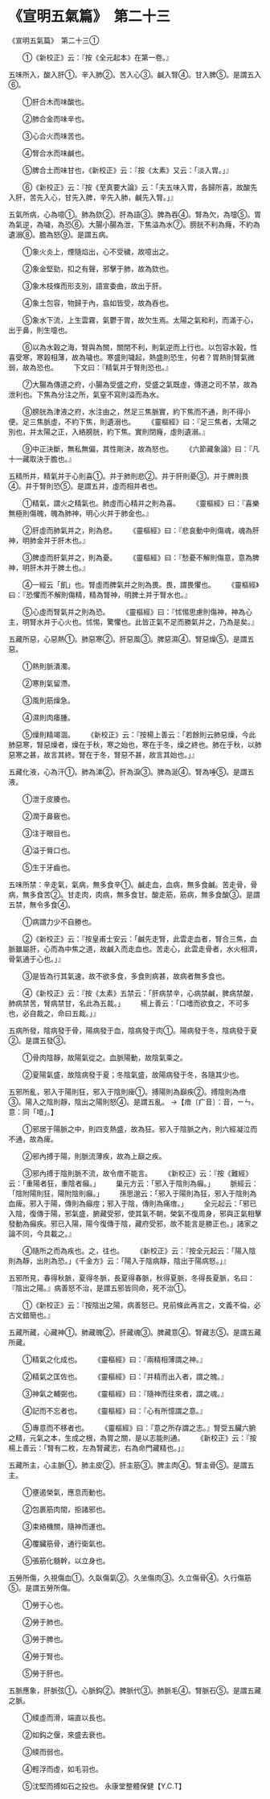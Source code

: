 # 《宣明五氣篇》　第二十三




《宣明五氣篇》　第二十三①


　　①《新校正》云：『按《全元起本》在第一卷。』


五味所入，酸入肝①。辛入肺②。苦入心③。鹹入腎④。甘入脾⑤。是謂五入⑥。


　　①肝合木而味酸也。


　　②肺合金而味辛也。


　　③心合火而味苦也。


　　④腎合水而味鹹也。


　　⑤脾合土而味甘也，《新校正》云：『按《太素》又云：「淡入胃。」』


　　⑥《新校正》云：『按《至真要大論》云：「夫五味入胃，各歸所喜，故酸先入肝，苦先入心，甘先入脾，辛先入肺，鹹先入腎。」』


五氣所病，心為噫①。肺為欬②。肝為語③。脾為吞④。腎為欠，為嚏⑤。胃為氣逆，為噦，為恐⑥。大腸小腸為泄，下焦溢為水⑦。膀胱不利為癃，不約為遺溺⑧。膽為怒⑨。是謂五病。


　　①象火炎上，煙隨焰出，心不受穢，故噫出之。


　　②象金堅勁，扣之有聲，邪擊于肺，故為欬也。


　　③象木枝條而形支別，語宣委曲，故出于肝。


　　④象土包容，物歸于內，翕如皆受，故為吞也。


　　⑤象水下流，上生雲霧，氣鬱于胃，故欠生焉。太陽之氣和利，而滿于心，出于鼻，則生嚏也。


　　⑥以為水榖之海，腎與為關，關閉不利，則氣逆而上行也。以包容水榖，性喜受寒，寒榖相薄，故為噦也。寒盛則噦起，熱盛則恐生，何者？胃熱則腎氣微弱，故為恐也。
　　下文曰：『精氣并于腎則恐也。』


　　⑦大腸為傳道之府，小腸為受盛之府，受盛之氣既虛，傳道之司不禁，故為泄利也。下焦為分注之所，氣窒不寫則溢而為水。


　　⑧膀胱為津液之府，水注由之，然足三焦脈實，約下焦而不通，則不得小便。足三焦脈虛，不約下焦，則遺溺也。
　　《靈樞經》曰：『足三焦者，太陽之別也，并太陽之正，入絡膀胱，約下焦。實則閉癃，虛則遺溺。』


　　⑨中正決斷，無私無偏，其性剛決，故為怒也。
　　《六節藏象論》曰：『凡十一藏取決于膽也。』


五精所并，精氣并于心則喜①。并于肺則悲②。并于肝則憂③。并于脾則畏④。并于腎則恐⑤。是謂五并，虛而相并者也。


　　①精氣，謂火之精氣也。肺虛而心精并之則為喜。
　　《靈樞經》曰：『喜樂無極則傷魄，魄為肺神，明心火并于肺金也。』


　　②肝虛而肺氣并之，則為悲。
　　《靈樞經》曰：『悲哀動中則傷魂，魂為肝神，明肺金并于肝木也。』


　　③脾虛而肝氣并之，則為憂。
　　《靈樞經》曰：『愁憂不解則傷意，意為脾神，明肝木并于脾土也。』


　　④一經云「飢」也。腎虛而脾氣并之則為畏。畏，謂畏懼也。
　　《靈樞經》曰：『恐懼而不解則傷精，精為腎神，明脾土并于腎水也。』


　　⑤心虛而腎氣并之則為恐。
　　《靈樞經》曰：『怵惕思慮則傷神，神為心主，明腎水并于心火也。怵惕，驚懼也。此皆正氣不足而勝氣并之，乃為是矣。』


五藏所惡，心惡熱①。肺惡寒②。肝惡風③。脾惡濕④。腎惡燥⑤。是謂五惡。


　　①熱則脈潰濁。


　　②寒則氣留滯。


　　③風則筋燥急。


　　④濕則肉痿腫。


　　⑤燥則精竭涸。
　　《新校正》云：『按楊上善云：「若餘則云肺惡燥，今此肺惡寒，腎惡燥者，燥在于秋，寒之始也，寒在于冬，燥之終也。肺在于秋，以肺惡寒之甚，故言其終。腎在于冬，腎惡不甚，故言其始也。」』


五藏化液，心為汗①。肺為涕②。肝為淚③。脾為涎④。腎為唾⑤。是謂五液。


　　①泄于皮腠也。


　　②潤于鼻竅也。


　　③注于眼目也。


　　④溢于脣口也。


　　⑤生于牙齒也。


五味所禁：辛走氣，氣病，無多食辛①。鹹走血，血病，無多食鹹。苦走骨，骨病，無多食苦②。甘走肉，肉病，無多食甘。酸走筋，筋病，無多食酸③。是謂五禁，無令多食④。


　　①病謂力少不自勝也。


　　②《新校正》云：『按皇甫士安云：「鹹先走腎，此雲走血者，腎合三焦，血脈雖屬肝，心而為中焦之道，故鹹入而走血也。苦走心，此雲走骨者，水火相濟，骨氣通于心也。」』


　　③是皆為行其氣速，故不欲多食，多食則病甚，故病者無多食也。


　　④《新校正》云：『按《太素》五禁云：「肝病禁辛，心病禁鹹，脾病禁酸，肺病禁苦，腎病禁甘，名此為五裁。」
　　楊上善云：「口嗜而欲食之，不可多也，必自裁之，命曰五裁。」』


五病所發，陰病發于骨，陽病發于血，陰病發于肉①。陽病發于冬，陰病發于夏②。是謂五發③。


　　①骨肉陰靜，故陽氣從之。血脈陽動，故陰氣乘之。


　　②夏陽氣盛，故陰病發于夏；冬陰氣盛，故陽病發于冬，各隨其少也。


五邪所亂，邪入于陽則狂，邪入于陰則痺①。搏陽則為巔疾②。搏陰則為瘖③。陽入之陰則靜，陰出之陽則怒④。是謂五亂。
→【瘖〔疒音〕：音，ㄧㄣ。意：同「喑」。】


　　①邪居于陽脈之中，則四支熱盛，故為狂。邪入于陰脈之內，則六經凝泣而不通，故為痺。


　　②邪內搏于陽，則脈流薄疾，故為上巔之疾。


　　③邪內搏于陰則脈不流，故令瘖不能言。
　　《新校正》云：『按《難經》云：「重陽者狂，重陰者癲。」
　　巢元方云：「邪入于陰則為癲。」
　　脈經云：「陰附陽則狂，陽附陰則癲。」
　　孫思邈云：「邪入于陽則為狂，邪入于陰則為血痺。邪入于陽，傳則為癲痙；邪入于陰，傳則為痛瘖。」
　　全元起云：「邪已入陰，復傳于陽，邪氣盛，腑藏受邪，使其氣不朝，榮氣不復周身，邪與正氣相擊發動為癲疾。邪已入陽，陽今復傳于陰，藏府受邪，故不能言是勝正也。」諸家之論不同，今具載之。』


　　④隨所之而為疾也。之，往也。
　　《新校正》云：『按全元起云：「陽入陰則為靜，出則為恐。」《千金方》云：「陽入于陰病靜，陰出于陽病怒。」』


五邪所見，春得秋脈，夏得冬脈，長夏得春脈，秋得夏脈，冬得長夏脈，名曰：『陰出之陽。』病善怒不治，是謂五邪皆同命，死不治①。


　　①《新校正》云：『按陰出之陽，病善怒已。見前條此再言之，文義不倫，必古文錯簡也。』


五藏所藏，心藏神①。肺藏魄②。肝藏魂③。脾藏意④。腎藏志⑤。是謂五藏所藏。


　　①精氣之化成也。
　　《靈樞經》曰：『兩精相薄謂之神。』


　　②精氣之匡佐也。
　　《靈樞經》曰：『并精而出入者，謂之魄。』


　　③神氣之輔弼也。
　　《靈樞經》曰：『隨神而往來者，謂之魂。』


　　④記而不忘者也。
　　《靈樞經》曰：『心有所憶謂之意。』


　　⑤專意而不移者也。
　　《靈樞經》曰：『意之所存謂之志。』腎受五臟六腑之精，元氣之本，生成之根，為胃之關，是以志能則通。
　　《新校正》云：『按楊上善云：「腎有二枚，左為腎藏志，右為命門藏精也。」』


五藏所主，心主脈①。肺主皮②。肝主筋③。脾主肉④。腎主骨⑤。是謂五主。


　　①壅遏榮氣，應息而動也。


　　②包裹筋肉間，拒諸邪也。


　　③束絡機關，隨神而運也。


　　④覆臟筋骨，通行衛氣也。


　　⑤張筋化髓幹，以立身也。


五勞所傷，久視傷血①。久臥傷氣②。久坐傷肉③。久立傷骨④。久行傷筋⑤。是謂五勞所傷。


　　①勞于心也。


　　②勞于肺也。


　　③勞于脾也。


　　④勞于腎也。


　　⑤勞于肝也。


五脈應象，肝脈弦①。心脈鈎②。脾脈代③。肺脈毛④。腎脈石⑤。是謂五藏之脈。


　　①緛虛而滑，端直以長也。


　　②如鈎之偃，來盛去衰也。


　　③緛而弱也。


　　④輕浮而虛，如毛羽也。


　　⑤沈堅而搏如石之投也。
永康堂整體保健【Y.C.T】
             


